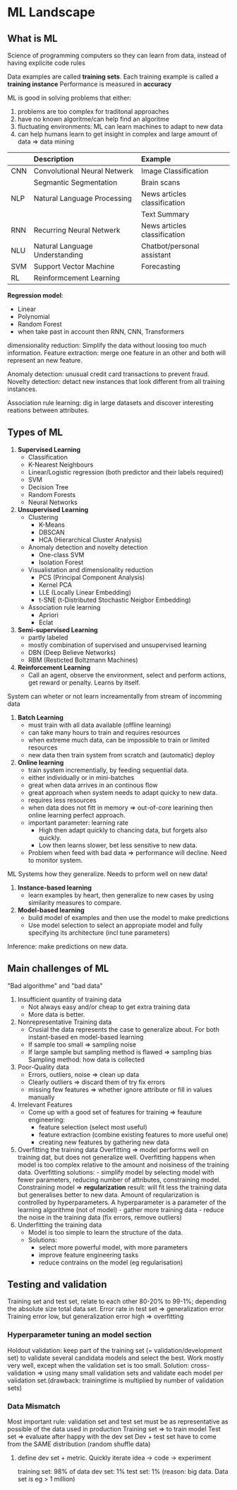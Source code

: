 # ML Landscape

## What is ML

Science of programming computers so they can learn from data, instead of having explicite code rules

Data examples are called **training sets**. Each training example is called a **training instance**
Performance is measured in **accuracy**

ML is good in solving problems that either:

1. problems are too complex for traditonal approaches
2. have no known algoritme/can help find an algoritme
3. fluctuating environments: ML can learn machines to adapt to new data
4. can help humans learn to get insight in complex and large amount of data => data mining

|  | Description | Example |
| :---|    :----   | :---- |
| CNN | Convolutional Neural Netwerk | Image Classification 
|  |Segmantic Segmentation  | Brain scans |
| NLP | Natural Language Processing | News articles classification|
|  |  | Text Summary | 
| RNN | Recurring Neural Netwerk | News articles classification |
| NLU | Natural Language Understanding | Chatbot/personal assistant |
| SVM | Support Vector Machine | Forecasting |
| RL | Reinformcement Learning | |

**Regression model**:

- Linear
- Polynomial
- Random Forest
- when take past in account then RNN, CNN, Transformers

dimensionality reduction: Simplify the data without loosing too much information.
Feature extraction: merge one feature in an other and both will represent an new feature.

Anomaly detection: unusual credit card transactions to prevent fraud.
Novelty detection: detact new instances that look different from all training instances.

Association rule learning: dig in large datasets and discover interesting reations between attributes.

## Types of ML

1. **Supervised Learning**
    - Classification
    - K-Nearest Neighbours
    - Linear/Logistic regression (both predictor and their labels required)
    - SVM
    - Decision Tree
    - Random Forests
    - Neural Networks
2. **Unsupervised Learning**
    - Clustering
        - K-Means
        - DBSCAN
        - HCA (Hierarchical Cluster Analysis)
    - Anomaly detection and novelty detection
        - One-class SVM
        - Isolation Forest
    - Visualistation and dimensionality reduction
        - PCS (Principal Component Analysis)
        - Kernel PCA
        - LLE (Locally Linear Embedding)
        - t-SNE (t-Distributed Stochastic Neigbor Embedding)
    - Association rule learning
        - Apriori
        - Eclat
3. **Semi-supervised Learning**
    - partly labeled
    - mostly combination of supervised and unsupervised learning
    - DBN (Deep Believe Networks)
    - RBM (Resticted Boltzmann Machines)
4. **Reinforcement Learning**
    - Call an agent, observe the environment, select and perform actions, get reward or penalty. Learns by itself.

System can wheter or not learn increamentally from stream of incomming data

1. **Batch Learning**
    - must train with all data available (offline learning)
    - can take many hours to train and requires resources
    - when extreme much data, can be impossible to train or limited resources
    - new data then train system from scratch and (automatic) deploy
2. **Online learning**
    - train system incrementially, by feeding sequential data.
    - either individually or in mini-batches
    - great when data arrives in an continous flow
    - great approach when system needs to adapt quicky to new data.
    - requires less resources
    - when data does not fitt in memory => out-of-core learining
        then online learning perfect approach.
    - important parameter: learning rate
        - High then adapt quickly to chancing data, but forgets also quickly.
        - Low then learns slower, bet less sensitive to new data.
    - Problem when feed with bad data => performance will decline.
        Need to monitor system.

ML Systems how they generalize. Needs to prform well on new data!

1. **Instance-based learning**
    - learn examples by heart, then generalize to new cases by using similarity measures to compare.
2. **Model-based learning**
    - build model of examples and then use the model to make predictions
    - Use model selection to select an appropiate model and fully specifying its architecture (incl tune parameters)

Inference: make predictions on new data.

## Main challenges of ML

"Bad algorithme" and "bad data"

1. Insufficient quantity of training data
    - Not always easy and/or cheap to get extra training data
    - More data is better.
2. Nonrepresentative Training data
    - Crusial the data represents the case to generalize about.
        For both instant-based en model-based learning
    - If sample too small => sampling noise
    - If large sample but sampling method is flawed => sampling bias
        Sampling method: how data is collected
3. Poor-Quality data
    - Errors, outliers, noise => clean up data
    - Clearly outliers => discard them of try fix errors
    - missing few features => whether ignore attribute or fill in values manually
4. Irrelevant Features
    - Come up with a good set of features for training => feauture engineering:
        - feature selection (select most useful)
        - feature extraction (combine existing features to more useful one)
        - creating new features by gathering new data
5. Overfitting the training data
    Overfitting => model performs well on training dat, but does not generalize well.
    Overfitting happens when model is too complex relative to the amount and noisiness of the training data.
    Overfitting solutions:
        - simplify model by selecting model with fewer parameters, reducing number of attributes, constraining model.
            Constraining model => **regularization** result: will fit less the training data but generalises better to new data.
                Amount of reqularization is controlled by hyperparameters. A hyperparameter is a parameter of the learning algorithme (not of model)
        - gather more training data
        - reduce the noise in the training data (fix errors, remove outliers)
6. Underfitting the training data
    - Model is too simple to learn the structure of the data.
    - Solutions:
        - select more powerful model, with more parameters
        - improve feature engineering tasks
        - reduce contrains on the model (eg regularisation)

## Testing and validation

Training set and test set, relate to each other 80-20% to 99-1%; depending the absolute size total data set.
Error rate in test set => generalization error
Training error low, but generalization error high => overfitting

### Hyperparameter tuning an model section

Holdout validation: keep part of the training set (= validation/development set) to validate several candidata models and select the best. Work mostly very well, except when the validation set is too small.
    Solution: cross-validation => using many small validation sets and validate each model per validation set.(drawback: trainingtime is multiplied by number of validation sets)

### Data Mismatch

Most important rule: validation set and test set must be as representative as possible of the data used in production
Training set => to train model
Test set => evaluate after happy with the dev set
Dev + test set have to come from the SAME distribution (random shuffle data)

1. define dev set + metric. Quickly iterate
    idea -> code -> experiment

    training set: 98% of data
    dev set: 1%
    test set: 1%  (reason: big data. Data set is eg > 1 million)